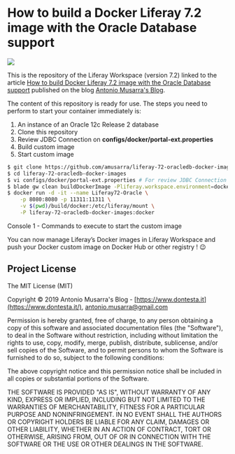 # How to build a Docker Liferay 7.2 image with the Oracle Database support

![](https://www.dontesta.it/wp-content/uploads/2019/08/HowToBuildLiferay72DockerImageFeatureImage.png)

This is the repository of the Liferay Workspace (version 7.2) linked to the article [How to build Docker Liferay 7.2 image with the Oracle Database support](https://www.dontesta.it/en/2019/08/21/how-to-build-a-docker-liferay-7-2-image-with-the-oracle-database-support/) published on the blog [Antonio Musarra's Blog](https://www.dontesta.it).

The content of this repository is ready for use. The steps you need to perform to start your container immediately is:



1. An instance of an Oracle 12c Release 2 database
2. Clone this repository
3. Review JDBC Connection on **configs/docker/portal-ext.properties**
4. Build custom image
5. Start custom image



```bash
$ git clone https://github.com/amusarra/liferay-72-oracledb-docker-images.git
$ cd liferay-72-oracledb-docker-images
$ vi configs/docker/portal-ext.properties # For review JDBC Connection settings
$ blade gw clean buildDockerImage -Pliferay.workspace.environment=docker
$ docker run -d -it --name Liferay72-Oracle \
	-p 8080:8080 -p 11311:11311 \
	-v $(pwd)/build/docker:/etc/liferay/mount \
	-P liferay-72-oracledb-docker-images:docker
```

Console 1 - Commands to execute to start the custom image



You can now manage Liferay’s Docker images in Liferay Workspace and push your Docker custom image on Docker Hub or other registry ! 😉

## Project License

The MIT License (MIT)

Copyright © 2019 Antonio Musarra's Blog - [https://www.dontesta.it](https://www.dontesta.it/), antonio.musarra@gmail.com

Permission is hereby granted, free of charge, to any person obtaining a copy of this software and associated documentation files (the "Software"), to deal in the Software without restriction, including without limitation the rights to use, copy, modify, merge, publish, distribute, sublicense, and/or sell copies of the Software, and to permit persons to whom the Software is furnished to do so, subject to the following conditions:

The above copyright notice and this permission notice shall be included in all copies or substantial portions of the Software.

THE SOFTWARE IS PROVIDED "AS IS", WITHOUT WARRANTY OF ANY KIND, EXPRESS OR IMPLIED, INCLUDING BUT NOT LIMITED TO THE WARRANTIES OF MERCHANTABILITY, FITNESS FOR A PARTICULAR PURPOSE AND NONINFRINGEMENT. IN NO EVENT SHALL THE AUTHORS OR COPYRIGHT HOLDERS BE LIABLE FOR ANY CLAIM, DAMAGES OR OTHER LIABILITY, WHETHER IN AN ACTION OF CONTRACT, TORT OR OTHERWISE, ARISING FROM, OUT OF OR IN CONNECTION WITH THE SOFTWARE OR THE USE OR OTHER DEALINGS IN THE SOFTWARE.